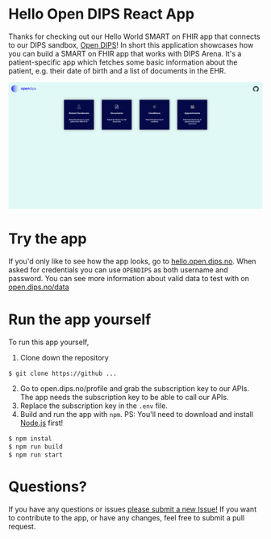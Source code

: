 # Hello Open DIPS React App

Thanks for checking out our Hello World SMART on FHIR app that connects to our
DIPS sandbox, [Open DIPS](https://open.dips.no)! In short this application
showcases how you can build a SMART on FHIR app that works with DIPS Arena.
It's a patient-specific app which fetches some basic information about the
patient, e.g. their date of birth and a list of documents in the EHR. 

![Screenshot of the app](public/screenshot.png)

# Try the app

If you'd only like to see how the app looks, go to
[hello.open.dips.no](https://hello.open.dips.no). When asked for credentials you
can use `OPENDIPS` as both username and password. You can see more information 
about valid data to test with on [open.dips.no/data](https://open.dips.no/data) 

# Run the app yourself

To run this app yourself, 

1. Clone down the repository 

``` 
$ git clone https://github ... 
```

2. Go to open.dips.no/profile and grab the subscription key to our APIs. The
	 app needs the subscription key to be able to call our APIs. 
3. Replace the subscription key in the `.env` file. 
4. Build and run the app with `npm`. PS: You'll need to download and install [Node.js](https://nodejs.org/en/) first! 

```
$ npm instal
$ npm run build
$ npm run start 
``` 

# Questions? 

If you have any questions or issues [please submit a new Issue!](https://github.com/DIPSAS/hello-open-dips/issues/new/choose)
If you want to contribute to the app, or have any changes, feel free to submit a pull request. 